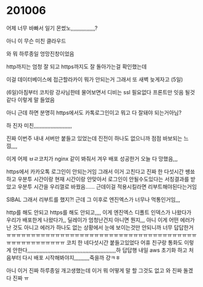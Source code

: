 # 201006

어제 너무 바빠서 일기 몬썼노,,,,,,,,,,,,,,,,?

아니 이 무슨 미친 클라우드



와 뭐 하루종일 엉망진창이었음



http까지는 엄청 잘 되고 https까지도 잘 돌아가는걸 확인했는데

이걸 데이터베이스에 접근할라카이 뭐가 안되는거 그래서 또 새벽 늦게자고 (5일)

(6일)아침부터 코치랑 강사님한테 물어보면서 디비는 ssl 필요없다 프론트만 잇음 될것같다 이렇게 말 들었음

아니 근데 하면 분명히 https에서도 카톡로그인이고 뭐고 다 잘돼야 되는거아님?

하 진자 미친,,,,,,,,,,,,,,,,,,,,,,,,,

진짜 이번주 내내 서버만 붙들고 있었는데 진전이 하나도 없으니까 점점 바보되는 느낌,,,,

이게 어제 ㅂㄹ코치가 nginx 같이 봐줘서 겨우 배포 성공한거 오늘 다 망했음,,,





https에서 카카오톡 로그인이 안되는거임 그래서 이거 고친다고 진짜 한 다섯시간 쌩쑈하고 우분투 시간이랑 현재 시간이랑 안맞아서 로그인이 안될수도있다는 서칭결과를 받았고 우분투 시간을 우리껄로 바꿨음...... 근데이걸 적용시킬라면 리부트해야된다는거임



SIBAL 그래서 리부트를 했지?! 근데 그 이후로 엔진엑스가 너무나 먹통인거임,,,

http를 해도 안되고 https를 해도 안되고,,,, 이게 엔진엑스 디폴트 인덱스가 나왔다가 우리가 배포한게 나왔다가,, 딜레이가 엄청난건지 아니면 뭔지,,, 아니 이게 어떤 에러가 난 것도 아니고 에러가 하나도 없는 상황에서 눈에 보이는것만 안되니까 너무 답답한거ㅠㅠㅠㅠㅠㅠㅠㅠㅠㅠㅠㅠㅠㅠㅠㅠㅠㅠㅠㅠㅠㅠㅠㅠㅠㅠㅠㅠㅠㅠㅠㅠㅠㅠㅠㅠㅠㅠㅠㅠㅠㅠㅠㅠㅠㅠㅠㅠㅠㅠㅠ 코치 한 네다섯시간 붙들고있었다 어휴 친구랑 통화도 이렇게 안한다,,,,,,,,,,,,,,,,,,,,,,,,,,,,,,,,,,,,,,,,,,,,,,,,,,,,,,,,,,하 답답행 내일 aws 초기화 하고 처음부터 다시 배포 시작해봐야지,,,,,,,,,,죽을까 걍ㅋㅎ





아니 이거 진짜 하루종일 개고생했는데 이거 뭐 어떻게 말 할 그것도 없고 와 진짜 돌겠다 진짜 ㅠ